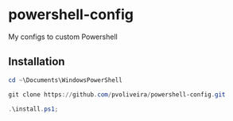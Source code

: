 # powershell-config
My configs to custom Powershell

## Installation

```powershell
cd ~\Documents\WindowsPowerShell

git clone https://github.com/pvoliveira/powershell-config.git

.\install.ps1;
```
